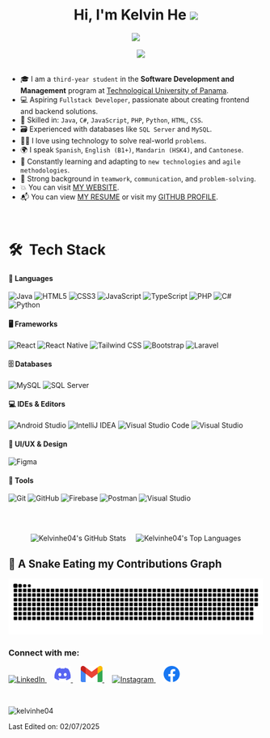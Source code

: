<h1 align="center">Hi, I'm Kelvin He <img src="https://media.giphy.com/media/hvRJCLFzcasrR4ia7z/giphy.gif" width="35"></h1>

<p align="center">
  <a href="https://github.com/kelvinhe04/readme-typing-svg">
    <img src="https://readme-typing-svg.herokuapp.com?font=Time+New+Roman&color=%2355F532&size=25&center=true&vCenter=true&width=700&height=100&lines=Software+Development+Student+@+UTP;Aspiring+Fullstack+Developer;Teamwork+%7C+Adaptability+%7C+Problem+Solving;Skilled+in+Java,+C%23,+JS,+PHP,+Python;Database+Management:+SQL+Server,+MySQL;Always+learning+new+technologies">
  </a>
</p>

<picture>
  <img align="right" src="https://github.com/7oSkaaa/7oSkaaa/blob/main/Images/Right_Side.gif?raw=true" width="250px">
</picture>

<br><br>

- 🎓 I am a <code>third-year student</code> in the <strong>Software Development and Management</strong> program at <a href="https://utp.ac.pa/" target="_blank">Technological University of Panama</a>.
- 💻 Aspiring <code>Fullstack Developer</code>, passionate about creating frontend and backend solutions.
- 🔧 Skilled in: <code>Java</code>, <code>C#</code>, <code>JavaScript</code>, <code>PHP</code>, <code>Python</code>, <code>HTML</code>, <code>CSS</code>.
- 🗃️ Experienced with databases like <code>SQL Server</code> and <code>MySQL</code>.
- 👨‍💻 I love using technology to solve real-world <code>problems</code>.
- 🌍 I speak <code>Spanish</code>, <code>English (B1+)</code>, <code>Mandarin (HSK4)</code>, and <code>Cantonese</code>.
- 🌱 Constantly learning and adapting to <code>new technologies</code> and <code>agile methodologies</code>.
- 🤝 Strong background in <code>teamwork</code>, <code>communication</code>, and <code>problem-solving</code>.
- 💥 You can visit <a href=" " target="_blank">MY WEBSITE</a>.
- 📬 You can view <a href="https://github.com/kelvinhe04/kelvinhe04/raw/main/Kelvin_He_CV.pdf" target="_blank">MY RESUME</a> or visit my <a href="https://github.com/kelvinhe04" target="_blank">GITHUB PROFILE</a>.
<br>

# 🛠 &nbsp;Tech Stack


#### 🔧 Languages

![Java](https://img.shields.io/badge/java-%23ED8B00.svg?style=for-the-badge&logo=openjdk&logoColor=white)
![HTML5](https://img.shields.io/badge/html5-%23E34F26.svg?style=for-the-badge&logo=html5&logoColor=white)
![CSS3](https://img.shields.io/badge/css3-%231572B6.svg?style=for-the-badge&logo=css3&logoColor=white)
![JavaScript](https://img.shields.io/badge/JavaScript-%23323330.svg?style=for-the-badge&logo=javascript&logoColor=F7DF1E)
![TypeScript](https://img.shields.io/badge/TypeScript-%23007ACC.svg?style=for-the-badge&logo=typescript&logoColor=white)
![PHP](https://img.shields.io/badge/PHP-%23777BB4.svg?style=for-the-badge&logo=php&logoColor=white)
![C#](https://img.shields.io/badge/C%23-239120.svg?style=for-the-badge&logo=c-sharp&logoColor=white)
![Python](https://img.shields.io/badge/Python-%2314354C.svg?style=for-the-badge&logo=python&logoColor=white)

#### 🖥️ Frameworks
![React](https://img.shields.io/badge/React-%2320232a.svg?style=for-the-badge&logo=react&logoColor=%2361DAFB)
![React Native](https://img.shields.io/badge/React%20Native-20232A.svg?style=for-the-badge&logo=react&logoColor=61DAFB)
![Tailwind CSS](https://img.shields.io/badge/Tailwind-%2338B2AC.svg?style=for-the-badge&logo=tailwind-css&logoColor=white)
![Bootstrap](https://img.shields.io/badge/Bootstrap-%23563D7C.svg?style=for-the-badge&logo=bootstrap&logoColor=white)
![Laravel](https://img.shields.io/badge/Laravel-%23FF2D20.svg?style=for-the-badge&logo=laravel&logoColor=white)

#### 🗄️ Databases

![MySQL](https://img.shields.io/badge/MySQL-%2300f.svg?style=for-the-badge&logo=mysql&logoColor=white)
![SQL Server](https://img.shields.io/badge/SQL%20Server-%23CC2927.svg?style=for-the-badge&logo=microsoft-sql-server&logoColor=white)

#### 💻 IDEs & Editors

![Android Studio](https://img.shields.io/badge/Android%20Studio-%23000000.svg?style=for-the-badge&logo=android-studio&logoColor=3DDC84)
![IntelliJ IDEA](https://img.shields.io/badge/IntelliJIDEA-000000.svg?style=for-the-badge&logo=intellij-idea&logoColor=white)
![Visual Studio Code](https://img.shields.io/badge/Visual%20Studio%20Code-0078d7.svg?style=for-the-badge&logo=visual-studio-code&logoColor=white)
![Visual Studio](https://img.shields.io/badge/Visual%20Studio-5C2D91.svg?style=for-the-badge&logo=visual-studio&logoColor=white)

#### 🎨 UI/UX & Design

![Figma](https://img.shields.io/badge/Figma-%23F24E1E.svg?style=for-the-badge&logo=figma&logoColor=white)


#### 🔧 Tools

![Git](https://img.shields.io/badge/git-%23F05033.svg?style=for-the-badge&logo=git&logoColor=white)
![GitHub](https://img.shields.io/badge/github-%23121011.svg?style=for-the-badge&logo=github&logoColor=white)
![Firebase](https://img.shields.io/badge/Firebase-%23FFCA28.svg?style=for-the-badge&logo=firebase&logoColor=black)
![Postman](https://img.shields.io/badge/Postman-%23FF6C37.svg?style=for-the-badge&logo=postman&logoColor=white)
![Visual Studio](https://img.shields.io/badge/Visual%20Studio-5C2D91.svg?style=for-the-badge&logo=visual-studio&logoColor=white)

<br><br>
<p align="center">
  <img alt="Kelvinhe04's GitHub Stats" 
       src="https://github-readme-stats.vercel.app/api/?username=kelvinhe04&show_icons=true&include_all_commits=true&count_private=true&theme=react&hide_border=true&bg_color=1F222E&title_color=F85D7F&icon_color=F8D866" 
       height="192px" />
  &nbsp;&nbsp;&nbsp;
  <img alt="Kelvinhe04's Top Languages" 
       src="https://github-readme-stats.vercel.app/api/top-langs/?username=kelvinhe04&langs_count=8&layout=compact&theme=react&hide_border=true&bg_color=1F222E&title_color=F85D7F&icon_color=F8D866" 
       height="192px" />
</p>

## 🐍 A Snake Eating my Contributions Graph

<p align="center">
  <img src="https://github.com/kelvinhe04/kelvinhe04/blob/output/github-snake-dark.svg" alt="snake gif" />
</p>

<h3 align="left">Connect with me:</h3>
<p align="left">
<a href="https://www.linkedin.com/in/kelvin-he-256986289/" target="_blank">
  <img src="https://raw.githubusercontent.com/rahuldkjain/github-profile-readme-generator/master/src/images/icons/Social/linked-in-alt.svg" alt="LinkedIn" style=" height:32px;"/>
</a>&nbsp;&nbsp;&nbsp;

<a href="https://discord.com/users/606164676845371403" target="_blank">
  <img src="https://raw.githubusercontent.com/kelvinhe04/kelvinhe04/main/icons/Discord.png" alt="Discord" style="height:32px;"/>
</a>&nbsp;&nbsp;&nbsp;

<a href="mailto:kelvinhe04@gmail.com" target="_blank">
  <img src="https://raw.githubusercontent.com/kelvinhe04/kelvinhe04/main/icons/Gmail.webp" alt="Gmail" style=" height:32px;"/>
</a>&nbsp;&nbsp;&nbsp;

<a href="https://www.instagram.com/khelvinw/" target="_blank">
  <img src="https://raw.githubusercontent.com/rahuldkjain/github-profile-readme-generator/master/src/images/icons/Social/instagram.svg" alt="Instagram" style=" height:32px;"/>
</a>&nbsp;&nbsp;&nbsp;

<a href="https://www.facebook.com/kelvin.he.7505/?locale=es_LA" target="_blank">
  <img src="https://raw.githubusercontent.com/kelvinhe04/kelvinhe04/main/icons/Facebook.webp" alt="Facebook" style=" height:32px;"/>
</a>
</p>

<br>

<p align="left"> 
  <img src="https://komarev.com/ghpvc/?username=kelvinhe04&label=Profile%20views&color=0e75b6&style=flat" alt="kelvinhe04" /> 
</p>

Last Edited on: 02/07/2025

